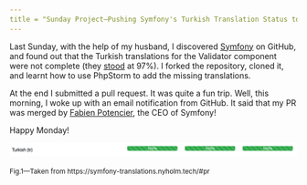 ```yaml
---
title = "Sunday Project—Pushing Symfony's Turkish Translation Status to 100%"
---
```


Last Sunday, with the help of my husband, I discovered [Symfony][1] on GitHub, 
and found out that the Turkish translations for the Validator component were 
not complete (they [stood][2] at 97%). I forked the repository, cloned it, and 
learnt how to use PhpStorm to add the missing translations. 

At the end I submitted a pull request. It was quite a fun trip.
Well, this morning, I woke up with an email notification from GitHub. 
It said that my PR was merged by [Fabien Potencier][3], the CEO of Symfony!

Happy Monday!

<p style="border-bottom: 0 !important;">
 <img class="myshadow" src="/static/img/SymfonyStatusTranslation.png" style="margin-bottom: 0;"/>
</p>
 <figcaption class="myfigcaption">
    <small>Fig.1—Taken from https://symfony-translations.nyholm.tech/#pr</small>
 </figcaption>

[1]: https://github.com/symfony/symfony
[2]: https://symfony-translations.nyholm.tech/#pr
[3]: https://medium.com/u/4ecc86a54ac5
